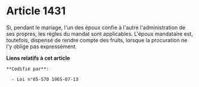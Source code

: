 # Article 1431

Si, pendant le mariage, l'un des époux confie à l'autre l'administration de ses propres, les règles du mandat sont
applicables. L'époux mandataire est, toutefois, dispensé de rendre compte des fruits, lorsque la procuration ne l'y oblige
pas expressément.

**Liens relatifs à cet article**

	**Codifié par**:

	  - Loi n°65-570 1965-07-13

